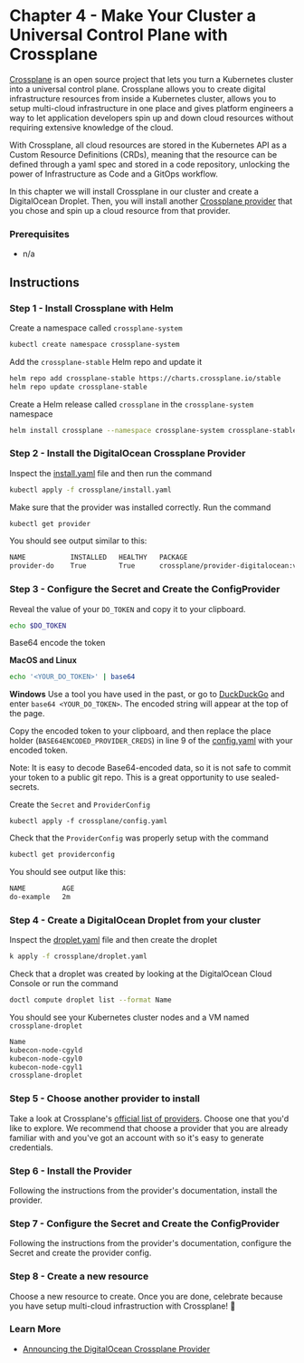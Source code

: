 # Chapter 4 - Make Your Cluster a Universal Control Plane with Crossplane

[Crossplane](https://crossplane.io/) is an open source project that lets you turn a Kubernetes cluster into a universal control plane. Crossplane allows you to create digital infrastructure resources from inside a Kubernetes cluster, allows you to setup multi-cloud infrastructure in one place and gives platform engineers a way to let application developers spin up and down cloud resources without requiring extensive knowledge of the cloud. 

With Crossplane, all cloud resources are stored in the Kubernetes API as a Custom Resource Definitions (CRDs), meaning that the resource can be defined through a yaml spec and stored in a code repository, unlocking the power of Infrastructure as Code and a GitOps workflow.

In this chapter we will install Crossplane in our cluster and create a DigitalOcean Droplet. Then, you will install another [Crossplane provider](https://crossplane.io/docs/v1.7/concepts/providers.html) that you chose and spin up a cloud resource from that provider. 

### Prerequisites
- n/a

## Instructions 

### Step 1 - Install Crossplane with Helm

Create a namespace called `crossplane-system`

```sh
kubectl create namespace crossplane-system
``` 

Add the `crossplane-stable` Helm repo and update it

```sh
helm repo add crossplane-stable https://charts.crossplane.io/stable
helm repo update crossplane-stable
```

Create a Helm release called `crossplane` in the `crossplane-system` namespace

```sh
helm install crossplane --namespace crossplane-system crossplane-stable/crossplane
```

### Step 2 - Install the DigitalOcean Crossplane Provider 

Inspect the [install.yaml](./crossplane/install.yaml) file and then run the command 

```sh
kubectl apply -f crossplane/install.yaml
```

Make sure that the provider was installed correctly. Run the command 

```sh
kubectl get provider
```

You should see output similar to this:

```sh
NAME           INSTALLED   HEALTHY   PACKAGE                                  AGE
provider-do    True        True      crossplane/provider-digitalocean:v0.1.0  3m

```

### Step 3 - Configure the Secret and Create the ConfigProvider

Reveal the value of your `DO_TOKEN` and copy it to your clipboard. 

```sh
echo $DO_TOKEN
```

Base64 encode the token 

**MacOS and Linux**

```sh
echo '<YOUR_DO_TOKEN>' | base64
```

**Windows** 
Use a tool you have used in the past, or go to [DuckDuckGo](https://duckduckgo.com/) and enter `base64 <YOUR_DO_TOKEN>`. The encoded string will appear at the top of the page. 

Copy the encoded token to your clipboard, and then replace the place holder (`BASE64ENCODED_PROVIDER_CREDS`) in line 9 of the [config.yaml](./crossplane/config.yaml) with your encoded token. 

Note: It is easy to decode Base64-encoded data, so it is not safe to commit your token to a public git repo. This is a great opportunity to use sealed-secrets. 

Create the `Secret` and `ProviderConfig`

```
kubectl apply -f crossplane/config.yaml
``` 

Check that the `ProviderConfig` was properly setup with the command 

```sh
kubectl get providerconfig
```

You should see output like this:

```sh
NAME         AGE
do-example   2m
```
### Step 4 - Create a DigitalOcean Droplet from your cluster

Inspect the [droplet.yaml](./crossplane/droplet.yaml) file and then create the droplet

```sh
k apply -f crossplane/droplet.yaml
```

Check that a droplet was created by looking at the DigitalOcean Cloud Console or run the command 

```sh 
doctl compute droplet list --format Name
```

You should see your Kubernetes cluster nodes and a VM named `crossplane-droplet`

```sh
Name
kubecon-node-cgyld
kubecon-node-cgyl0
kubecon-node-cgyl1
crossplane-droplet
```

### Step 5 - Choose another provider to install

Take a look at Crossplane's [official list of providers](https://crossplane.io/docs/v1.7/concepts/providers.html). Choose one that you'd like to explore. We recommend that choose a provider that you are already familiar with and you've got an account with so it's easy to generate credentials. 

### Step 6 - Install the Provider 

Following the instructions from the provider's documentation, install the provider.


### Step 7 - Configure the Secret and Create the ConfigProvider

Following the instructions from the provider's documentation, configure the Secret and create the provider config.

### Step 8 - Create a new resource 

Choose a new resource to create. Once you are done, celebrate because you have setup multi-cloud infrastruction with Crossplane! 🎉

### Learn More
- [Announcing the DigitalOcean Crossplane Provider](https://www.digitalocean.com/blog/announcing-the-digitalocean-crossplane-provider)